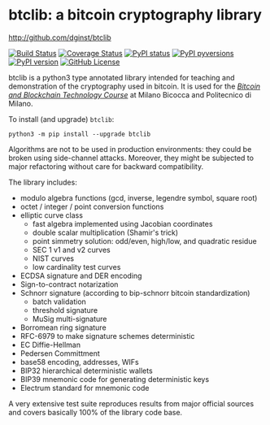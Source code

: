 # btclib: a bitcoin cryptography library

<http://github.com/dginst/btclib>

[![Build Status](https://travis-ci.org/dginst/btclib.svg)](https://travis-ci.org/dginst/btclib)
[![Coverage Status](https://coveralls.io/repos/github/dginst/btclib/badge.svg)](https://coveralls.io/github/dginst/btclib)
[![PyPI status](https://img.shields.io/pypi/status/btclib.svg)](https://pypi.python.org/pypi/btclib/)
[![PyPI pyversions](https://img.shields.io/pypi/pyversions/btclib.svg)](https://pypi.python.org/pypi/btclib/)
[![PyPI version](https://img.shields.io/pypi/v/btclib.svg)](https://pypi.python.org/pypi/btclib/)
[![GitHub License](https://img.shields.io/github/license/dginst/btclib.svg)](https://github.com/dginst/btclib/blob/master/LICENSE)

btclib is a python3 type annotated library intended for teaching and demonstration of the cryptography used in bitcoin. It is used for the [_Bitcoin and Blockchain Technology Course_](https://www.ametrano.net/bbt/) at Milano Bicocca and Politecnico di Milano.

To install (and upgrade) `btclib`:

```shell
python3 -m pip install --upgrade btclib
```

Algorithms are not to be used in production environments: they could be broken using side-channel attacks. Moreover, they might be subjected to major refactoring without care for backward compatibility.

The library includes:

- modulo algebra functions (gcd, inverse, legendre symbol, square root)
- octet / integer / point conversion functions
- elliptic curve class
  - fast algebra implemented using Jacobian coordinates
  - double scalar multiplication (Shamir's trick)
  - point simmetry solution: odd/even, high/low, and quadratic residue
  - SEC 1 v1 and v2 curves
  - NIST curves
  - low cardinality test curves
- ECDSA signature and DER encoding
- Sign-to-contract notarization
- Schnorr signature (according to bip-schnorr bitcoin standardization)
  - batch validation
  - threshold signature
  - MuSig multi-signature
- Borromean ring signature
- RFC-6979 to make signature schemes deterministic
- EC Diffie-Hellman
- Pedersen Committment
- base58 encoding, addresses, WIFs
- BIP32 hierarchical deterministic wallets
- BIP39 mnemonic code for generating deterministic keys
- Electrum standard for mnemonic code

A very extensive test suite reproduces results from major official sources and covers basically 100% of the library code base.
